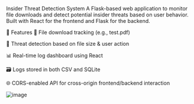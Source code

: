 Insider Threat Detection System
A Flask-based web application to monitor file downloads and detect potential insider threats based on user behavior. Built with React for the frontend and Flask for the backend.

🚀 Features
📄 File download tracking (e.g., test.pdf)

🧠 Threat detection based on file size & user action

📊 Real-time log dashboard using React

🗃️ Logs stored in both CSV and SQLite

🌐 CORS-enabled API for cross-origin frontend/backend interaction

![image](https://github.com/user-attachments/assets/f2456a6d-3f20-4405-af47-a4af2fc75b51)
